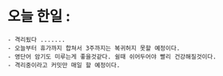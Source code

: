 # 오늘 한일 :
    - 격리됬다 .......
    - 오늘부터 휴가까지 합쳐서 3주까지는 복귀허지 못할 예정이다.
    - 영단어 암기도 미루는게 좋을것같다. 쉴때 쉬어두어야 빨리 건강해질것이다.
    - 격리중이라고 커밋만 매일 할 예정이다.



